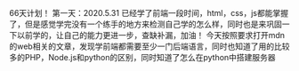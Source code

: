 66天计划！
第一天：2020.5.31
已经学了前端一段时间，html，css，js都能掌握了，但是感觉学完没有一个练手的地方来检测自己学的怎么样，同时也是来巩固一下以前学的，让自己的能力更进一步，查缺补漏，加油！
今天按照要求打开mdn的web相关的文章，发现学前端都需要至少一门后端语言，同时也知道了用的比较多的PHP，Node.js和python的区别，同时知道了怎么在python中搭建服务器
